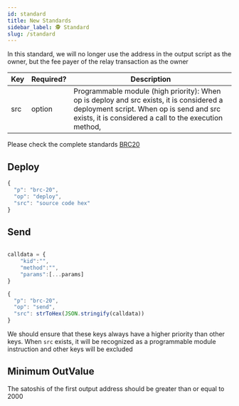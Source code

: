 ```yaml
---
id: standard 
title: New Standards
sidebar_label: 🕵️ Standard 
slug: /standard
---
```


In this standard, we will no longer use the address in the output script as the owner, but the fee payer of the relay transaction as the owner

|  Key   | Required?  | Description |
|  ----  | ----  	  | ---- |
| 	src  | option   |	Programmable module (high priority): When op is deploy and src exists, it is considered a deployment script. When op is send and src exists, it is considered a call to the execution method,	|

Please check the complete standards [BRC20](https://domo-2.gitbook.io/brc-20-experiment)


## Deploy 

```javascript
{ 
  "p": "brc-20",
  "op": "deploy",
  "src": "source code hex"
}
```

## Send 

```javascript

calldata = {
	"kid":"",
	"method":"",
	"params":[...params]
}

{ 
  "p": "brc-20",
  "op": "send",
  "src": strToHex(JSON.stringify(calldata))
}
```

We should ensure that these keys always have a higher priority than other keys. When ```src``` exists, it will be recognized as a programmable module instruction and other keys will be excluded


## Minimum OutValue

The satoshis of the first output address should be greater than or equal to 2000